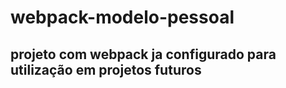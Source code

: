 # webpack-modelo-pessoal

## projeto com webpack ja configurado para utilização em projetos futuros
